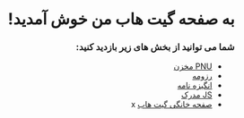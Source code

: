 <div dir="rtl">

# به صفحه گیت هاب من خوش آمدید!

</div>

<div dir="rtl">
  
### شما می توانید از بخش های زیر بازدید کنید:
- [PNU مخزن](https://github.com/Siadatian/PNU_3991_AR)
- [رزومه](https://Siadatian.github.io/Resume/Index.html)
- [انگیزه نامه](https://Siadatian.github.io/SOP/Index.html)
- [JS مدرک](https://siadatian.github.io/Certificate/JS%20Certificate.pdf)
- [صفحه خانگی گیت هاب](https://github.com/Siadatian)
x
</div>
